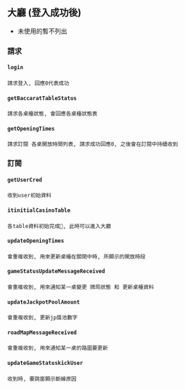 ## 大廳 (登入成功後)

* 未使用的暫不列出

### 請求

#### `login`
```shell
請求登入, 回應0代表成功
```
#### `getBaccaratTableStatus`
```shell
請求各桌檯狀態, 會回應各桌檯狀態表
```
#### `getOpeningTimes`
```shell
請求訂閱 各桌開放時間列表, 請求成功回應0, 之後會在訂閱中持續收到
```

### 訂閱

#### `getUserCred`
```shell
收到user初始資料
```
#### `itinitialCasinoTable`
```shell
各table資料初始完成, 此時可以進入大廳
```
#### `updateOpeningTimes`
```shell
會重複收到, 用來更新桌檯在關閉中時, 所顯示的開放時段
```
#### `gameStatusUpdateMessageReceived`
```shell
會重複收到, 用來通知某一桌變更 牌局狀態 和 更新桌檯資料
```
#### `updateJackpotPoolAmount`
```shell
會重複收到, 更新jp獎池數字
```
#### `roadMapMessageReceived`
```shell
會重複收到, 用來通知某一桌的路圖要更新
```
#### `updateGameStatuskickUser`
```shell
收到時, 要跳窗顯示斷線原因
```
